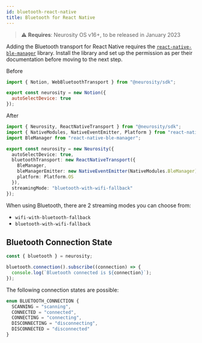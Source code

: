 ```yaml
---
id: bluetooth-react-native
title: Bluetooth for React Native
---
```


> :warning: **Requires**: Neurosity OS v16+, to be released in January 2023

Adding the Bluetooth transport for React Native requires the [`react-native-ble-manager`](https://github.com/innoveit/react-native-ble-manager/) library. Install the library and set up the permission as per their documentation before moving to the next step.

Before

```jsx
import { Notion, WebBluetoothTransport } from "@neurosity/sdk";

export const neurosity = new Notion({
  autoSelectDevice: true
});
```

After

```ts {1-3,7-12}
import { Neurosity, ReactNativeTransport } from "@neurosity/sdk";
import { NativeModules, NativeEventEmitter, Platform } from "react-native";
import BleManager from "react-native-ble-manager";

export const neurosity = new Neurosity({
  autoSelectDevice: true,
  bluetoothTransport: new ReactNativeTransport({
    BleManager,
    bleManagerEmitter: new NativeEventEmitter(NativeModules.BleManager),
    platform: Platform.OS
  }),
  streamingMode: "bluetooth-with-wifi-fallback"
});
```

When using Bluetooth, there are 2 streaming modes you can choose from:

- `wifi-with-bluetooth-fallback`
- `bluetooth-with-wifi-fallback`

## Bluetooth Connection State

```ts
const { bluetooth } = neurosity;

bluetooth.connection().subscribe((connection) => {
  console.log(`Bluetooth connected is ${connection}`);
});
```

The following connection states are possible:

```ts
enum BLUETOOTH_CONNECTION {
  SCANNING = "scanning",
  CONNECTED = "connected",
  CONNECTING = "connecting",
  DISCONNECTING = "disconnecting",
  DISCONNECTED = "disconnected"
}
```

